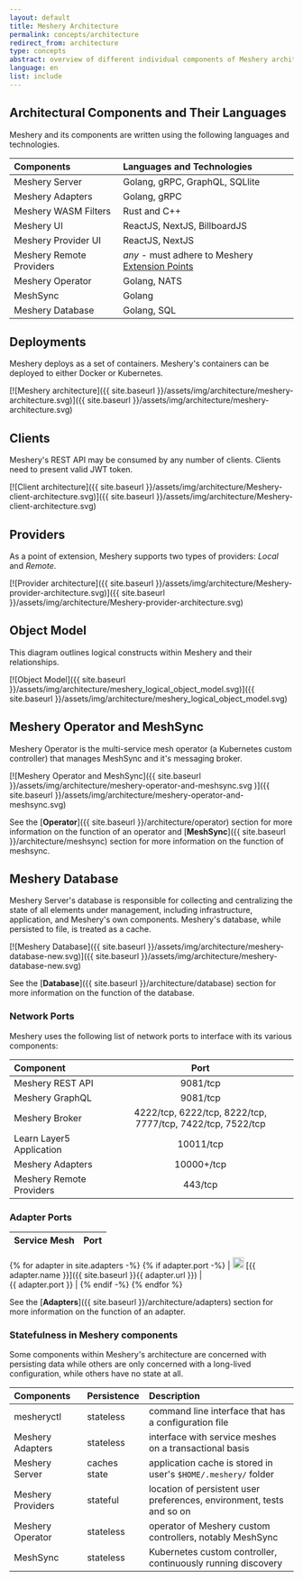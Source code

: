 ```yaml
---
layout: default
title: Meshery Architecture
permalink: concepts/architecture
redirect_from: architecture
type: concepts
abstract: overview of different individual components of Meshery architecture and how they interact as a system.
language: en
list: include
---
```


## Architectural Components and Their Languages

Meshery and its components are written using the following languages and technologies.

| Components               | Languages and Technologies                                                        |
| :----------------------- | :-------------------------------------------------------------------------------- |
| Meshery Server           | Golang, gRPC, GraphQL, SQLlite                                                    |
| Meshery Adapters         | Golang, gRPC                                                                      |
| Meshery WASM Filters     | Rust and C++                                                                      |
| Meshery UI               | ReactJS, NextJS, BillboardJS                                                      |
| Meshery Provider UI      | ReactJS, NextJS                                                                   |
| Meshery Remote Providers | _any_ - must adhere to Meshery [Extension Points]({{site.baseurl}}/extensibility}}) |
| Meshery Operator         | Golang, NATS                                                                      |
| MeshSync                 | Golang                                                                            |
| Meshery Database         | Golang, SQL                                                                       |

## Deployments

Meshery deploys as a set of containers. Meshery's containers can be deployed to either Docker or Kubernetes.

[![Meshery architecture]({{ site.baseurl }}/assets/img/architecture/meshery-architecture.svg)]({{ site.baseurl }}/assets/img/architecture/meshery-architecture.svg)

## Clients

Meshery's REST API may be consumed by any number of clients. Clients need to present valid JWT token.

[![Client architecture]({{ site.baseurl }}/assets/img/architecture/Meshery-client-architecture.svg)]({{ site.baseurl }}/assets/img/architecture/Meshery-client-architecture.svg)

## Providers

As a point of extension, Meshery supports two types of providers: _Local_ and _Remote_.

[![Provider architecture]({{ site.baseurl }}/assets/img/architecture/Meshery-provider-architecture.svg)]({{ site.baseurl }}/assets/img/architecture/Meshery-provider-architecture.svg)

## Object Model

This diagram outlines logical constructs within Meshery and their relationships.

[![Object Model]({{ site.baseurl }}/assets/img/architecture/meshery_logical_object_model.svg)]({{ site.baseurl }}/assets/img/architecture/meshery_logical_object_model.svg)

## Meshery Operator and MeshSync
Meshery Operator is the multi-service mesh operator (a Kubernetes custom controller) that manages MeshSync and it's messaging broker.

[![Meshery Operator and MeshSync]({{ site.baseurl }}/assets/img/architecture/meshery-operator-and-meshsync.svg
)]({{ site.baseurl }}/assets/img/architecture/meshery-operator-and-meshsync.svg)

See the [**Operator**]({{ site.baseurl }}/architecture/operator) section for more information on the function of an operator and [**MeshSync**]({{ site.baseurl }}/architecture/meshsync) section for more information on the function of meshsync.

## Meshery Database
Meshery Server's database is responsible for collecting and centralizing the state of all elements under management, including infrastructure, application, and Meshery's own components. Meshery's database, while persisted to file, is treated as a cache.


[![Meshery Database]({{ site.baseurl }}/assets/img/architecture/meshery-database-new.svg)]({{ site.baseurl }}/assets/img/architecture/meshery-database-new.svg)

See the [**Database**]({{ site.baseurl }}/architecture/database) section for more information on the function of the database.

### **Network Ports**

Meshery uses the following list of network ports to interface with its various components:

|       Component          |                            Port 							   |
| :----------------------- | :-----------------------------------------------------------: |
| Meshery REST API         |        9081/tcp                  							   |
| Meshery GraphQL          |        9081/tcp                  							   |
| Meshery Broker           |  4222/tcp, 6222/tcp, 8222/tcp, 7777/tcp, 7422/tcp, 7522/tcp   |
| Learn Layer5 Application |        10011/tcp                							   |
| Meshery Adapters         |        10000+/tcp               							   |
| Meshery Remote Providers |        443/tcp                  							   |

### **Adapter Ports**

| Service Mesh | Port |
| :----------- | ---: |
{% for adapter in site.adapters -%}
{% if adapter.port -%}
| <img src="{{ adapter.image }}" style="width:20px" /> [{{ adapter.name }}]({{ site.baseurl }}{{ adapter.url }}) |&nbsp; &nbsp; &nbsp; &nbsp; &nbsp; &nbsp; &nbsp; &nbsp; &nbsp; &nbsp; &nbsp; &nbsp; &nbsp; &nbsp; &nbsp;&nbsp; &nbsp; &nbsp; &nbsp; &nbsp; &nbsp; {{ adapter.port }} |
{% endif -%}
{% endfor %}

See the [**Adapters**]({{ site.baseurl }}/architecture/adapters) section for more information on the function of an adapter.

### **Statefulness in Meshery components**

Some components within Meshery's architecture are concerned with persisting data while others are only
concerned with a long-lived configuration, while others have no state at all.

| Components        | Persistence  | Description                                                           |
| :---------------- | :----------- | :-------------------------------------------------------------------- |
| mesheryctl        | stateless    | command line interface that has a configuration file                  |
| Meshery Adapters  | stateless    | interface with service meshes on a transactional basis                |
| Meshery Server    | caches state | application cache is stored in user's `$HOME/.meshery/` folder        |
| Meshery Providers | stateful     | location of persistent user preferences, environment, tests and so on |
| Meshery Operator  | stateless    | operator of Meshery custom controllers, notably MeshSync              |
| MeshSync          | stateless    | Kubernetes custom controller, continuously running discovery          |

